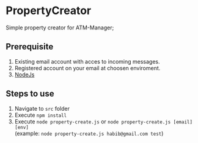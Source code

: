 # PropertyCreator
Simple property creator for ATM-Manager;

## Prerequisite
1. Existing email account with acces to incoming messages.
2. Registered account on your email at choosen enviroment.
3. [NodeJs]( https://nodejs.org/en/download/)

## Steps to use
1. Navigate to `src` folder
2. Execute `npm install`
3. Execute `node property-create.js` or `node property-create.js [email] [env]`<br>
(example: `node property-create.js habib@gmail.com test`)
